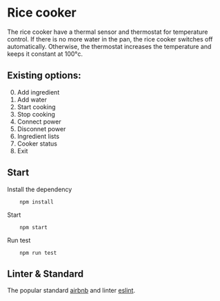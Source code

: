 # Rice cooker
The rice cooker have a thermal sensor and thermostat for temperature control. If there is no more water in the pan, the rice cooker switches off automatically. Otherwise, the thermostat increases the temperature and keeps it constant at 100°c.
## Existing options:
 0. Add ingredient
 1. Add water
 2. Start cooking
 3. Stop cooking
 4. Connect power
 5. Disconnet power
 6. Ingredient lists
 7. Cooker status
 8. Exit

## Start
Install the dependency
```
    npm install
```
Start 
```
    npm start
```
Run test
```
    npm run test
```
## Linter & Standard
The popular standard [airbnb](https://github.com/airbnb/javascript) and linter [eslint](https://eslint.org/).
